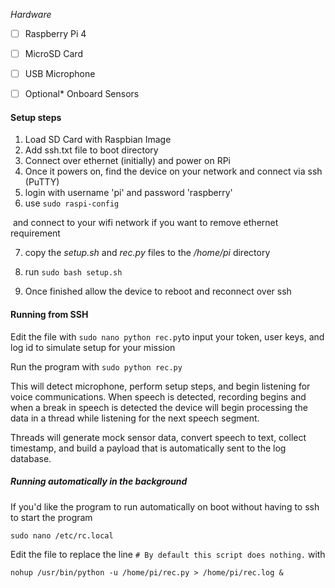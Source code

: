 *Hardware*

- [ ] Raspberry Pi 4
- [ ] MicroSD Card
- [ ] USB Microphone
- [ ] Optional* Onboard Sensors



#### Setup steps

1. Load SD Card with Raspbian Image
2. Add ssh.txt file to boot directory
3. Connect over ethernet (initially) and power on RPi
4. Once it powers on, find the device on your network and connect via ssh (PuTTY)
5. login with username 'pi' and password 'raspberry'
6. use `sudo raspi-config`

​    and connect to your wifi network if you want to remove ethernet requirement

7. copy the *setup.sh* and *rec.py* files to the */home/pi* directory
8. run `sudo bash setup.sh`

9. Once finished allow the device to reboot and reconnect over ssh

#### Running from SSH

Edit the file with `sudo nano python rec.py`to input your token, user keys, and log id to simulate setup for your mission

Run the program with `sudo python rec.py`

This will detect microphone, perform setup steps, and begin listening for voice communications. When speech is detected, recording begins and when a break in speech is detected the device will begin processing the data in a thread while listening for the next speech segment.

Threads will generate mock sensor data, convert speech to text, collect timestamp, and build a payload that is automatically sent to the log database.

##### Running automatically in the background

If you'd like the program to run automatically on boot without having to ssh to start the program

`sudo nano /etc/rc.local`

Edit the file to replace the line `# By default this script does nothing.` with

 `nohup /usr/bin/python -u /home/pi/rec.py > /home/pi/rec.log &`


